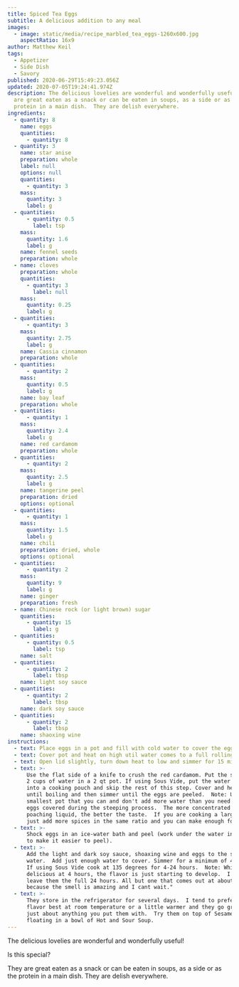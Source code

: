 ```yaml
---
title: Spiced Tea Eggs
subtitle: A delicious addition to any meal
images:
  - image: static/media/recipe_marbled_tea_eggs-1260x600.jpg
    aspectRatio: 16x9
author: Matthew Keil
tags:
  - Appetizer
  - Side Dish
  - Savory
published: 2020-06-29T15:49:23.056Z
updated: 2020-07-05T19:24:41.974Z
description: The delicious lovelies are wonderful and wonderfully useful! They
  are great eaten as a snack or can be eaten in soups, as a side or as the
  protein in a main dish.  They are delish everywhere.
ingredients:
  - quantity: 8
    name: eggs
    quantities:
      - quantity: 8
  - quantity: 3
    name: star anise
    preparation: whole
    label: null
    options: null
    quantities:
      - quantity: 3
    mass:
      quantity: 3
      label: g
  - quantities:
      - quantity: 0.5
        label: tsp
    mass:
      quantity: 1.6
      label: g
    name: fennel seeds
    preparation: whole
  - name: cloves
    preparation: whole
    quantities:
      - quantity: 3
        label: null
    mass:
      quantity: 0.25
      label: g
  - quantities:
      - quantity: 3
    mass:
      quantity: 2.75
      label: g
    name: Cassia cinnamon
    preparation: whole
  - quantities:
      - quantity: 2
    mass:
      quantity: 0.5
      label: g
    name: bay leaf
    preparation: whole
  - quantities:
      - quantity: 1
    mass:
      quantity: 2.4
      label: g
    name: red cardamom
    preparation: whole
  - quantities:
      - quantity: 2
    mass:
      quantity: 2.5
      label: g
    name: tangerine peel
    preparation: dried
    options: optional
  - quantities:
      - quantity: 1
    mass:
      quantity: 1.5
      label: g
    name: chili
    preparation: dried, whole
    options: optional
  - quantities:
      - quantity: 2
    mass:
      quantity: 9
      label: g
    name: ginger
    preparation: fresh
  - name: Chinese rock (or light brown) sugar
    quantities:
      - quantity: 15
        label: g
  - quantities:
      - quantity: 0.5
        label: tsp
    name: salt
  - quantities:
      - quantity: 2
        label: tbsp
    name: light soy sauce
  - quantities:
      - quantity: 2
        label: tbsp
    name: dark soy sauce
  - quantities:
      - quantity: 2
        label: tbsp
    name: shaoxing wine
instructions:
  - text: Place eggs in a pot and fill with cold water to cover the eggs.
  - text: Cover pot and heat on high util water comes to a full rolling boil.
  - text: Open lid slightly, turn down heat to low and simmer for 15 minutes.
  - text: >-
      Use the flat side of a knife to crush the red cardamom. Put the spices and
      2 cups of water in a 2 qt pot. If using Sous Vide, put the water and spices
      into a cooking pouch and skip the rest of this step. Cover and heat on high
      until boiling and then simmer until the eggs are peeled.  Note: Use the
      smallest pot that you can and don't add more water than you need to keep the
      eggs covered during the steeping process.  The more concentrated the
      poaching liquid, the better the taste.  If you are cooking a large batch
      just add more spices in the same ratio and you can make enough for a feast!
  - text: >-
      Shock eggs in an ice-water bath and peel (work under the water in the bowl
      to make it easier to peel).
  - text: >-
      Add the light and dark soy sauce, shoaxing wine and eggs to the spiced
      water.  Add just enough water to cover. Simmer for a minimum of 4-24 hours.
      If using Sous Vide cook at 135 degrees for 4-24 hours.  Note: While they are
      delicious at 4 hours, the flavor is just starting to develop.  I always
      leave them the full 24 hours. All but one that comes out at about 18 hours
      because the smell is amazing and I cant wait."
  - text: >-
      They store in the refrigerator for several days.  I tend to prefer the
      flavor best at room temperature or a little warmer and they go great with
      just about anything you put them with.  Try them on top of Sesame Noodles or
      floating in a bowl of Hot and Sour Soup.
---
```


The delicious lovelies are wonderful and wonderfully useful!

<span class="special">Is this special?</span>

They are great eaten as a snack or can be eaten in soups, as a side or as the protein in a main dish. They are delish everywhere.
